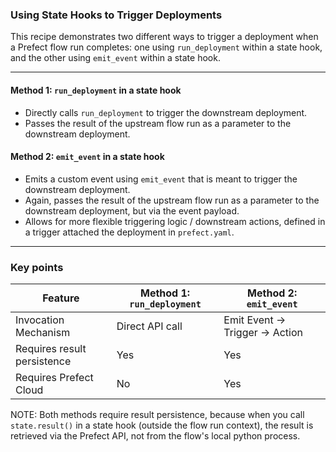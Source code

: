 ### Using State Hooks to Trigger Deployments

This recipe demonstrates two different ways to trigger a deployment when a Prefect flow run completes: one using `run_deployment` within a state hook, and the other using `emit_event` within a state hook.

---

#### Method 1: `run_deployment` in a state hook

- Directly calls `run_deployment` to trigger the downstream deployment.
- Passes the result of the upstream flow run as a parameter to the downstream deployment.

#### Method 2: `emit_event` in a state hook

- Emits a custom event using `emit_event` that is meant to trigger the downstream deployment.
- Again, passes the result of the upstream flow run as a parameter to the downstream deployment, but via the event payload.
- Allows for more flexible triggering logic / downstream actions, defined in a trigger attached the deployment in `prefect.yaml`.

---

### Key points

| Feature             | Method 1: `run_deployment` | Method 2: `emit_event`  |
|---------------------|----------------------------|-------------------------|
| Invocation Mechanism| Direct API call       | Emit Event -> Trigger -> Action |
| Requires result persistence | Yes                     | Yes                |
| Requires Prefect Cloud | No                     | Yes                |

NOTE: Both methods require result persistence, because when you call `state.result()` in a state hook (outside the flow run context), the result is retrieved via the Prefect API, not from the flow's local python process.